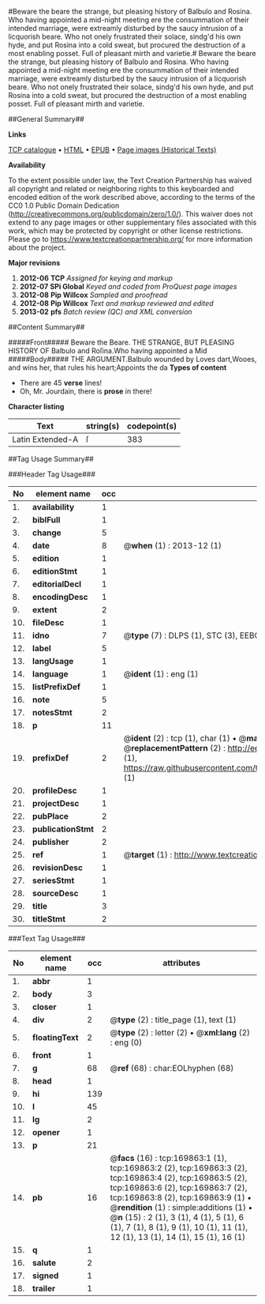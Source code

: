 #Beware the beare the strange, but pleasing history of Balbulo and Rosina. Who having appointed a mid-night meeting ere the consummation of their intended marriage, were extreamly disturbed by the saucy intrusion of a licquorish beare. Who not onely frustrated their solace, sindg'd his own hyde, and put Rosina into a cold sweat, but procured the destruction of a most enabling posset. Full of pleasant mirth and varietie.#
Beware the beare the strange, but pleasing history of Balbulo and Rosina. Who having appointed a mid-night meeting ere the consummation of their intended marriage, were extreamly disturbed by the saucy intrusion of a licquorish beare. Who not onely frustrated their solace, sindg'd his own hyde, and put Rosina into a cold sweat, but procured the destruction of a most enabling posset. Full of pleasant mirth and varietie.

##General Summary##

**Links**

[TCP catalogue](http://www.ota.ox.ac.uk/tcp/)  • 
[HTML](http://tei.it.ox.ac.uk/tcp/Texts-HTML/free/A81/A81751.html)  • 
[EPUB](http://tei.it.ox.ac.uk/tcp/Texts-EPUB/free/A81/A81751.epub) • 
[Page images (Historical Texts)](https://historicaltexts.jisc.ac.uk/eebo-99868210e)

**Availability**

To the extent possible under law, the Text Creation Partnership has waived all copyright and related or neighboring rights to this keyboarded and encoded edition of the work described above, according to the terms of the CC0 1.0 Public Domain Dedication (http://creativecommons.org/publicdomain/zero/1.0/). This waiver does not extend to any page images or other supplementary files associated with this work, which may be protected by copyright or other license restrictions. Please go to https://www.textcreationpartnership.org/ for more information about the project.

**Major revisions**

1. __2012-06__ __TCP__ *Assigned for keying and markup*
1. __2012-07__ __SPi Global__ *Keyed and coded from ProQuest page images*
1. __2012-08__ __Pip Willcox__ *Sampled and proofread*
1. __2012-08__ __Pip Willcox__ *Text and markup reviewed and edited*
1. __2013-02__ __pfs__ *Batch review (QC) and XML conversion*

##Content Summary##

#####Front#####
Beware the Beare. THE STRANGE, BUT PLEASING HISTORY OF Balbulo and Roſina.Who having appointed a Mid
#####Body#####
THE ARGUMENT.Balbulo wounded by Loves dart,Wooes, and wins her, that rules his heart;Appoints the da
**Types of content**

  * There are 45 **verse** lines!
  * Oh, Mr. Jourdain, there is **prose** in there!

**Character listing**


|Text|string(s)|codepoint(s)|
|---|---|---|
|Latin Extended-A|ſ|383|

##Tag Usage Summary##

###Header Tag Usage###

|No|element name|occ|attributes|
|---|---|---|---|
|1.|__availability__|1||
|2.|__biblFull__|1||
|3.|__change__|5||
|4.|__date__|8| @__when__ (1) : 2013-12 (1)|
|5.|__edition__|1||
|6.|__editionStmt__|1||
|7.|__editorialDecl__|1||
|8.|__encodingDesc__|1||
|9.|__extent__|2||
|10.|__fileDesc__|1||
|11.|__idno__|7| @__type__ (7) : DLPS (1), STC (3), EEBO-CITATION (1), PROQUEST (1), VID (1)|
|12.|__label__|5||
|13.|__langUsage__|1||
|14.|__language__|1| @__ident__ (1) : eng (1)|
|15.|__listPrefixDef__|1||
|16.|__note__|5||
|17.|__notesStmt__|2||
|18.|__p__|11||
|19.|__prefixDef__|2| @__ident__ (2) : tcp (1), char (1)  •  @__matchPattern__ (2) : ([0-9\-]+):([0-9IVX]+) (1), (.+) (1)  •  @__replacementPattern__ (2) : http://eebo.chadwyck.com/downloadtiff?vid=$1&page=$2 (1), https://raw.githubusercontent.com/textcreationpartnership/Texts/master/tcpchars.xml#$1 (1)|
|20.|__profileDesc__|1||
|21.|__projectDesc__|1||
|22.|__pubPlace__|2||
|23.|__publicationStmt__|2||
|24.|__publisher__|2||
|25.|__ref__|1| @__target__ (1) : http://www.textcreationpartnership.org/docs/. (1)|
|26.|__revisionDesc__|1||
|27.|__seriesStmt__|1||
|28.|__sourceDesc__|1||
|29.|__title__|3||
|30.|__titleStmt__|2||


###Text Tag Usage###

|No|element name|occ|attributes|
|---|---|---|---|
|1.|__abbr__|1||
|2.|__body__|3||
|3.|__closer__|1||
|4.|__div__|2| @__type__ (2) : title_page (1), text (1)|
|5.|__floatingText__|2| @__type__ (2) : letter (2)  •  @__xml:lang__ (2) : eng (0)|
|6.|__front__|1||
|7.|__g__|68| @__ref__ (68) : char:EOLhyphen (68)|
|8.|__head__|1||
|9.|__hi__|139||
|10.|__l__|45||
|11.|__lg__|2||
|12.|__opener__|1||
|13.|__p__|21||
|14.|__pb__|16| @__facs__ (16) : tcp:169863:1 (1), tcp:169863:2 (2), tcp:169863:3 (2), tcp:169863:4 (2), tcp:169863:5 (2), tcp:169863:6 (2), tcp:169863:7 (2), tcp:169863:8 (2), tcp:169863:9 (1)  •  @__rendition__ (1) : simple:additions (1)  •  @__n__ (15) : 2 (1), 3 (1), 4 (1), 5 (1), 6 (1), 7 (1), 8 (1), 9 (1), 10 (1), 11 (1), 12 (1), 13 (1), 14 (1), 15 (1), 16 (1)|
|15.|__q__|1||
|16.|__salute__|2||
|17.|__signed__|1||
|18.|__trailer__|1||
